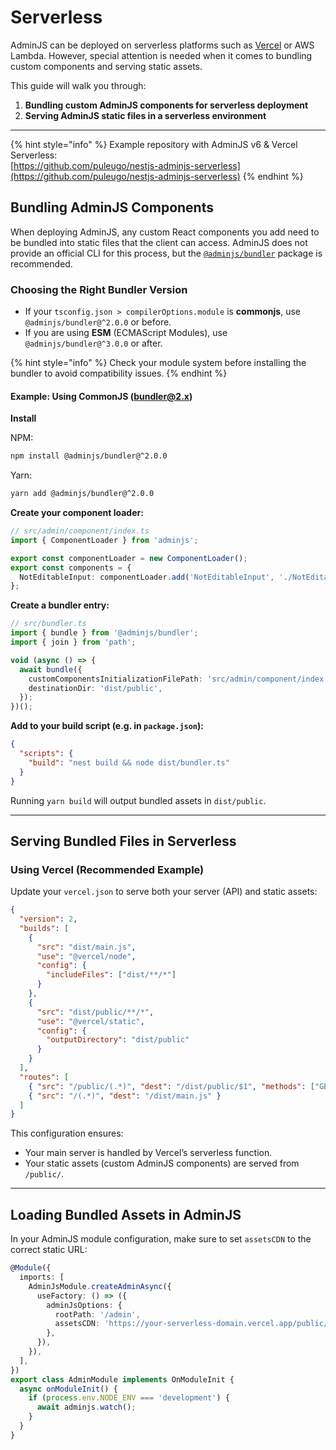 # Serverless

AdminJS can be deployed on serverless platforms such as [Vercel](https://vercel.com/) or AWS Lambda.
However, special attention is needed when it comes to bundling custom components and serving static assets.

This guide will walk you through:

1. **Bundling custom AdminJS components for serverless deployment**
2. **Serving AdminJS static files in a serverless environment**

---

{% hint style="info" %}
Example repository with AdminJS v6 & Vercel Serverless:\
[https://github.com/puleugo/nestjs-adminjs-serverless](https://github.com/puleugo/nestjs-adminjs-serverless)
{% endhint %}


## Bundling AdminJS Components

When deploying AdminJS, any custom React components you add need to be bundled into static files that the client can access.
AdminJS does not provide an official CLI for this process, but the [`@adminjs/bundler`](https://github.com/SoftwareBrothers/adminjs-bundler) package is recommended.

### Choosing the Right Bundler Version

* If your `tsconfig.json > compilerOptions.module` is **commonjs**, use `@adminjs/bundler@^2.0.0` or before.
* If you are using **ESM** (ECMAScript Modules), use `@adminjs/bundler@^3.0.0` or after.

{% hint style="info" %}
Check your module system before installing the bundler to avoid compatibility issues.
{% endhint %}


#### Example: Using CommonJS ([bundler@2.x](mailto:bundler@2.x))

**Install**

NPM:
```bash
npm install @adminjs/bundler@^2.0.0
```
Yarn:
```bash
yarn add @adminjs/bundler@^2.0.0
```

**Create your component loader:**

```ts
// src/admin/component/index.ts
import { ComponentLoader } from 'adminjs';

export const componentLoader = new ComponentLoader();
export const components = {
  NotEditableInput: componentLoader.add('NotEditableInput', './NotEditableInput'),
};
```

**Create a bundler entry:**

```ts
// src/bundler.ts
import { bundle } from '@adminjs/bundler';
import { join } from 'path';

void (async () => {
  await bundle({
    customComponentsInitializationFilePath: 'src/admin/component/index.ts',
    destinationDir: 'dist/public',
  });
})();
```

**Add to your build script (e.g. in `package.json`):**

```json
{
  "scripts": {
    "build": "nest build && node dist/bundler.ts"
  }
}
```

Running `yarn build` will output bundled assets in `dist/public`.

---

## Serving Bundled Files in Serverless

### Using Vercel (Recommended Example)

Update your `vercel.json` to serve both your server (API) and static assets:

```json
{
  "version": 2,
  "builds": [
    {
      "src": "dist/main.js",
      "use": "@vercel/node",
      "config": {
        "includeFiles": ["dist/**/*"]
      }
    },
    {
      "src": "dist/public/**/*",
      "use": "@vercel/static",
      "config": {
        "outputDirectory": "dist/public"
      }
    }
  ],
  "routes": [
    { "src": "/public/(.*)", "dest": "/dist/public/$1", "methods": ["GET"] },
    { "src": "/(.*)", "dest": "/dist/main.js" }
  ]
}
```

This configuration ensures:

* Your main server is handled by Vercel’s serverless function.
* Your static assets (custom AdminJS components) are served from `/public/`.

---

## Loading Bundled Assets in AdminJS

In your AdminJS module configuration, make sure to set `assetsCDN` to the correct static URL:

```ts
@Module({
  imports: [
    AdminJsModule.createAdminAsync({
      useFactory: () => ({
        adminJsOptions: {
          rootPath: '/admin',
          assetsCDN: 'https://your-serverless-domain.vercel.app/public/', // Must end with /
        },
      }),
    }),
  ],
})
export class AdminModule implements OnModuleInit {
  async onModuleInit() {
    if (process.env.NODE_ENV === 'development') {
      await adminjs.watch();
    }
  }
}
```

